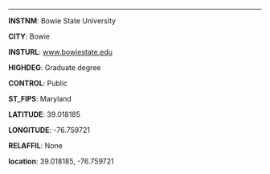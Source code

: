 
---
**INSTNM**: Bowie State University

**CITY**: Bowie

**INSTURL**: www.bowiestate.edu

**HIGHDEG**: Graduate degree

**CONTROL**: Public

**ST_FIPS**: Maryland

**LATITUDE**: 39.018185

**LONGITUDE**: -76.759721

**RELAFFIL**: None

**location**: 39.018185, -76.759721